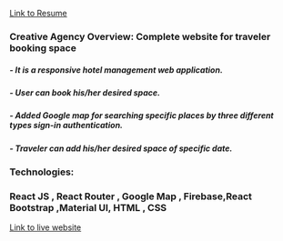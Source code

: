 [Link to Resume](https://drive.google.com/file/d/19SrQBAXUGkZbX1pDxiZA3zmxWVqqw4cF/view)



### Creative Agency  Overview: Complete website for traveler booking space

##### - It is a responsive hotel management web application.
##### - User can book his/her desired space.
##### - Added Google map for searching specific places by three different types sign-in authentication.
##### - Traveler can add his/her desired space of specific date.


### Technologies:
### React JS  , React Router , Google Map ,  Firebase,React Bootstrap ,Material UI,  HTML , CSS



[Link to live website]( https://travel-guru-b89cb.web.app/)




